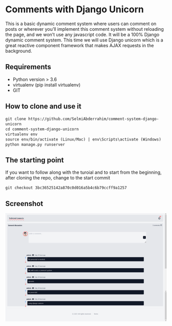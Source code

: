 # Comments with Django Unicorn

This is a basic dynamic comment system where users can comment on posts or wherever you’ll implement this comment system without reloading the page, and we won’t use any javascript code. It will be a 100% Django dynamic comment system. 
This time we will use Django unicorn which is a great reactive component framework that makes AJAX requests in the background.

## Requirements

- Python version > 3.6
- virtualenv (pip install virtualenv)
- GIT

## How to clone and use it

```
git clone https://github.com/SelmiAbderrahim/comment-system-django-unicorn
cd comment-system-django-unicorn
virtualenv env
source env/bin/activate (Linux/Mac) | env\Scripts\activate (Windows)
python manage.py runserver
```

## The starting point

If you want to follow along with the turoial and to start from the beginning, after cloning the repo, change to the start commit

```
git checkout 3bc36525142a870c0d016a5b4c6b79ccff9a1257
```

## Screenshot

![](Comment-system.png)
